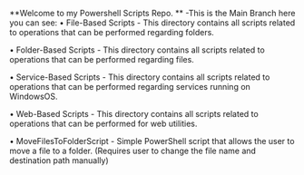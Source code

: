**Welcome to my Powershell Scripts Repo.
**
-This is the Main Branch here you can see:
• File-Based Scripts - This directory contains all scripts related to operations that can be performed regarding folders.

• Folder-Based Scripts - This directory contains all scripts related to operations that can be performed regarding files.

• Service-Based Scripts - This directory contains all scripts related to operations that can be performed regarding services running on WindowsOS.

• Web-Based Scripts - This directory contains all scripts related to operations that can be performed for web utilities.

• MoveFilesToFolderScript - Simple PowerShell script that allows the user to move a file to a folder. (Requires user to  change the file name and destination path manually)
